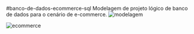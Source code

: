 #banco-de-dados-ecommerce-sql
 Modelagem de projeto lógico de banco de dados para o cenário de e-commerce.
![modelagem](https://github.com/diegogaraujo/banco-de-dados-ecommerce-mysql/assets/134562856/4168c55d-712b-4eb7-955f-4d4962c22d3e)

![ecommerce](https://github.com/diegogaraujo/banco-de-dados-ecommerce-mysql/assets/134562856/1312edfe-0aad-4977-9ec9-031b7424fd7f)
